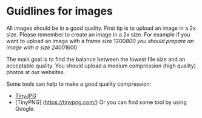 # Guidlines for images 


All images should be in a good quality. First tip is </b>to upload an image in a 2x size.</b> 
Please remember to create an image in a 2x size. For example if you want to upload an image with a frame size 1200*800 you should prepare an image with a size 2400*1600

The main goal is to find the balance between the lowest file size and an acceptable quality. You should upload a medium compression (high quality) photos at our websites.

Some tools can help to make a good quality compression: 
* [TinyJPG](https://tinyjpg.com/) 
* [TinyPNG] (https://tinypng.com/) 
Or you can find some tool by using Google.
